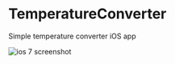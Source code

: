 TemperatureConverter
====================

Simple temperature converter iOS app

![ios 7 screenshot](https://raw.github.com/felixsan/TemperatureConverter/master/screenshot.png)